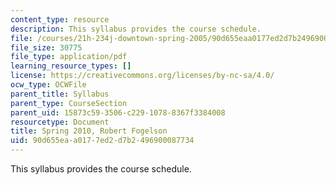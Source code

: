 ```yaml
---
content_type: resource
description: This syllabus provides the course schedule.
file: /courses/21h-234j-downtown-spring-2005/90d655eaa0177ed2d7b2496900087734_MIT21H_234JS05_syllS10.pdf
file_size: 30775
file_type: application/pdf
learning_resource_types: []
license: https://creativecommons.org/licenses/by-nc-sa/4.0/
ocw_type: OCWFile
parent_title: Syllabus
parent_type: CourseSection
parent_uid: 15873c59-3506-c229-1078-8367f3384008
resourcetype: Document
title: Spring 2010, Robert Fogelson
uid: 90d655ea-a017-7ed2-d7b2-496900087734
---
```

This syllabus provides the course schedule.